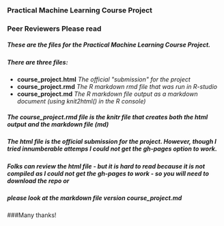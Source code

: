 ### Practical Machine Learning Course Project
### Peer Reviewers Please read
##### These are the files for the Practical Machine Learning Course Project.
##### There are three files:

- **course_project.html** *The official "submission" for the project*
- **course_project.rmd**  *The R markdown rmd file that was run in R-studio*
- **course_project.md**   *The  R markdown file output as a markdown document (using knit2html() in the R console)*

##### The course_project.rmd file is the knitr file that creates both the html output and the markdown file (md) 
##### The html file is the official submission for the project.  However, though I tried innumberable attemps I could not get the gh-pages option to work.
##### Folks can review the html file - but it is hard to read because it is not compiled as I could not get the *gh-pages* to work - so you will need to download the repo **or**
##### please look at the markdown file version  **course_project.md**
###Many thanks!




